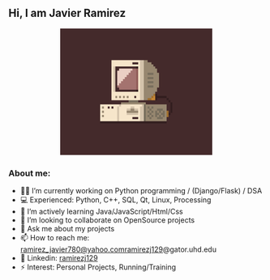 

 <h2> Hi, I am Javier Ramirez </h2>
 <p align="center">

 <img src="1.gif" width="300" height="250"/>
  <h3>About me: </h3>
</p>

<!--
**ramirezj129/ramirezj129** is a ✨ _special_ ✨ repository because its `README.md` (this file) appears on your GitHub profile.
- :man_student:	Graduate From: UHD '22 Bachelor of Science-Computer Science
-->
<body>

- :technologist: I’m currently working on Python programming / (Django/Flask) / DSA
- :computer: Experienced: Python, C++, SQL, Qt, Linux, Processing
- 🌱 I’m actively learning Java/JavaScript/Html/Css
- 👯 I’m looking to collaborate on OpenSource projects  
- 💬 Ask me about my projects
- 📫 How to reach me: ramirez_javier780@yahoo.comramirezj129@gator.uhd.edu
- :link: Linkedin: <a href="https://www.linkedin.com/in/ramirezj129">  ramirezj129 </a>
- ⚡ Interest: Personal Projects, Running/Training

 </body>

